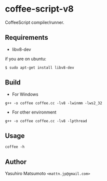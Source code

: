 # coffee-script-v8

CoffeeScript compiler/runner.

## Requirements

* libv8-dev

if you are on ubuntu:

```
$ sudo apt-get install libv8-dev
```

## Build

* For Windows

```
g++ -o coffee coffee.cc -lv8 -lwinmm -lws2_32
```

* For other environment

```
g++ -o coffee coffee.cc -lv8 -lpthread
```

## Usage

```
coffee -h
```

## Author

Yasuhiro Matsumoto `<mattn.jp@gmail.com>`

